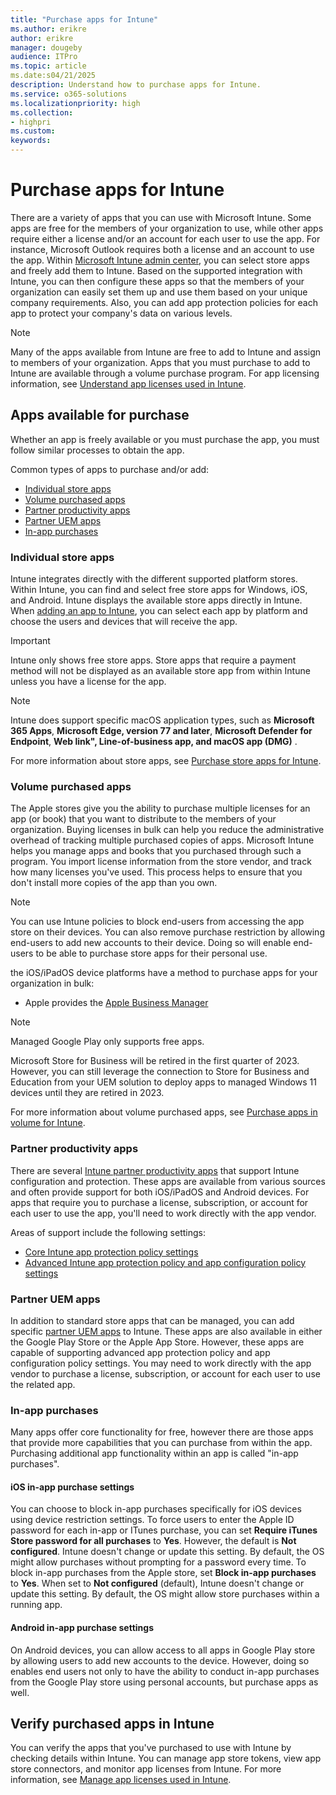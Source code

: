 ```yaml
---
title: "Purchase apps for Intune"
ms.author: erikre
author: erikre
manager: dougeby
audience: ITPro
ms.topic: article
ms.date:s04/21/2025
description: Understand how to purchase apps for Intune.
ms.service: o365-solutions
ms.localizationpriority: high
ms.collection:
- highpri
ms.custom:
keywords:
---
```


# Purchase apps for Intune

There are a variety of apps that you can use with Microsoft Intune. Some apps are free for the members of your organization to use, while other apps require either a license and/or an account for each user to use the app. For instance, Microsoft Outlook requires both a license and an account to use the app. Within [Microsoft Intune admin center](https://go.microsoft.com/fwlink/?linkid=2109431), you can select store apps and freely add them to Intune. Based on the supported integration with Intune, you can then configure these apps so that the members of your organization can easily set them up and use them based on your unique company requirements. Also, you can add app protection policies for each app to protect your company's data on various levels.

> [!NOTE]
> Many of the apps available from Intune are free to add to Intune and assign to members of your organization. Apps that you must purchase to add to Intune are available through a volume purchase program. For app licensing information, see [Understand app licenses used in Intune](apps-license-overview.md).

## Apps available for purchase

Whether an app is freely available or you must purchase the app, you must follow similar processes to obtain the app.

Common types of apps to purchase and/or add:
- [Individual store apps](#individual-store-apps)
- [Volume purchased apps](#volume-purchased-apps)
- [Partner productivity apps](#partner-productivity-apps)
- [Partner UEM apps](#partner-uem-apps)
- [In-app purchases](#in-app-purchases)

### Individual store apps

Intune integrates directly with the different supported platform stores. Within Intune, you can find and select free store apps for Windows, iOS, and Android. Intune displays the available store apps directly in Intune. When [adding an app to Intune](apps-add-overview.md), you can select each app by platform and choose the users and devices that will receive the app.

> [!IMPORTANT]
> Intune only shows free store apps. Store apps that require a payment method will not be displayed as an available store app from within Intune unless you have a license for the app.

> [!NOTE]
> Intune does support specific macOS application types, such as **Microsoft 365 Apps**, **Microsoft Edge, version 77 and later**, **Microsoft Defender for Endpoint**, **Web link", **Line-of-business app**, and macOS app (DMG)** .

For more information about store apps, see [Purchase store apps for Intune](apps-purchase-store.md).

### Volume purchased apps

The Apple stores give you the ability to purchase multiple licenses for an app (or book) that you want to distribute to the members of your organization. Buying licenses in bulk can help you reduce the administrative overhead of tracking multiple purchased copies of apps. Microsoft Intune helps you manage apps and books that you purchased through such a program. You import license information from the store vendor, and track how many licenses you've used. This process helps to ensure that you don't install more copies of the app than you own.

> [!NOTE]
> You can use Intune policies to block end-users from accessing the app store on their devices. You can also remove purchase restriction by allowing end-users to add new accounts to their device. Doing so will enable end-users to be able to purchase store apps for their personal use.

the iOS/iPadOS device platforms have a method to purchase apps for your organization in bulk:
- Apple provides the [Apple Business Manager](apps-purchase-volume.md#apple-business-manager)

> [!NOTE]
> Managed Google Play only supports free apps. 
> 
> Microsoft Store for Business will be retired in the first quarter of 2023. However, you can still leverage the connection to Store for Business and Education from your UEM solution to deploy apps to managed Windows 11 devices until they are retired in 2023.

For more information about volume purchased apps, see [Purchase apps in volume for Intune](apps-purchase-volume.md).

### Partner productivity apps

There are several [Intune partner productivity apps](/mem/intune/apps/apps-supported-intune-apps#partner-productivity-apps) that support Intune configuration and protection. These apps are available from various sources and often provide support for both iOS/iPadOS and Android devices. For apps that require you to purchase a license, subscription, or account for each user to use the app, you'll need to work directly with the app vendor.

Areas of support include the following settings:
- [Core Intune app protection policy settings](/mem/intune/apps/apps-supported-intune-apps#core-app-settings)
- [Advanced Intune app protection policy and app configuration policy settings](/mem/intune/apps/apps-supported-intune-apps#advanced-app-settings)

### Partner UEM apps

In addition to standard store apps that can be managed, you can add specific [partner UEM apps](/mem/intune/apps/apps-supported-intune-apps#partner-uem-apps) to Intune. These apps are also available in either the Google Play Store or the Apple App Store. However, these apps are capable of supporting advanced app protection policy and app configuration policy settings. You may need to work directly with the app vendor to purchase a license, subscription, or account for each user to use the related app.

### In-app purchases

Many apps offer core functionality for free, however there are those apps that provide more capabilities that you can purchase from within the app. Purchasing additional app functionality within an app is called "in-app purchases".

#### iOS in-app purchase settings

You can choose to block in-app purchases specifically for iOS devices using device restriction settings. To force users to enter the Apple ID password for each in-app or ITunes purchase, you can set **Require iTunes Store password for all purchases** to **Yes**. However, the default is **Not configured**. Intune doesn't change or update this setting. By default, the OS might allow purchases without prompting for a password every time. To block in-app purchases from the Apple store, set **Block in-app purchases** to **Yes**. When set to **Not configured** (default), Intune doesn't change or update this setting. By default, the OS might allow store purchases within a running app.

#### Android in-app purchase settings

On Android devices, you can allow access to all apps in Google Play store by allowing users to add new accounts to the device. However, doing so enables end users not only to have the ability to conduct in-app purchases from the Google Play store using personal accounts, but purchase apps as well.

## Verify purchased apps in Intune

You can verify the apps that you've purchased to use with Intune by checking details within Intune. You can manage app store tokens, view app store connectors, and monitor app licenses from Intune. For more information, see [Manage app licenses used in Intune](apps-license-manage.md).